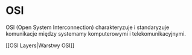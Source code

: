 # OSI
OSI (Open System Interconnection) charakteryzuje i standaryzuje komunikacje między systemamy komputerowymi i telekomunikacyjnymi.

[[OSI Layers|Warstwy OSI]]